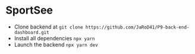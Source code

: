 # SportSee

- Clone backend at ```git clone https://github.com/JaRoD41/P9-back-end-dashboard.git```
- Install all dependencies ```npx yarn```
- Launch the backend ```npx yarn dev```

